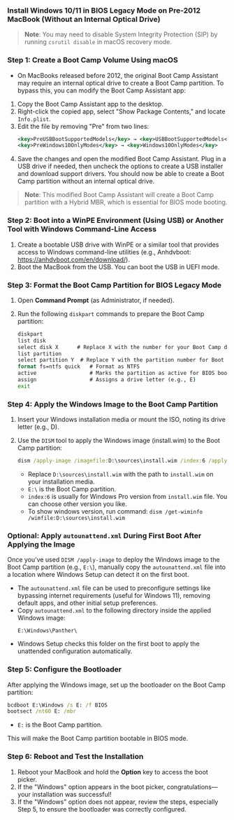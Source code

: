 ### Install Windows 10/11 in BIOS Legacy Mode on Pre-2012 MacBook (Without an Internal Optical Drive)

> **Note**: You may need to disable System Integrity Protection (SIP) by running `csrutil disable` in macOS recovery mode.

### Step 1: Create a Boot Camp Volume Using macOS

- On MacBooks released before 2012, the original Boot Camp Assistant may require an internal optical drive to create a Boot Camp partition. To bypass this, you can modify the Boot Camp Assistant app:

1. Copy the Boot Camp Assistant app to the desktop.
2. Right-click the copied app, select "Show Package Contents," and locate `Info.plist`.
3. Edit the file by removing "Pre" from two lines:
   ```xml
   <key>PreUSBBootSupportedModels</key> → <key>USBBootSupportedModels</key>
   <key>PreWindows10OnlyModes</key> → <key>Windows10OnlyModes</key>
   ```
4. Save the changes and open the modified Boot Camp Assistant. Plug in a USB drive if needed, then uncheck the options to create a USB installer and download support drivers. You should now be able to create a Boot Camp partition without an internal optical drive.

> **Note**: This modified Boot Camp Assistant will create a Boot Camp partition with a Hybrid MBR, which is essential for BIOS mode booting.

### Step 2: Boot into a WinPE Environment (Using USB) or Another Tool with Windows Command-Line Access

1. Create a bootable USB drive with WinPE or a similar tool that provides access to Windows command-line utilities (e.g., Anhdvboot: https://anhdvboot.com/en/download/).
2. Boot the MacBook from the USB. You can boot the USB in UEFI mode.

### Step 3: Format the Boot Camp Partition for BIOS Legacy Mode

1. Open **Command Prompt** (as Administrator, if needed).
2. Run the following `diskpart` commands to prepare the Boot Camp partition:

   ```cmd
   diskpart
   list disk
   select disk X      # Replace X with the number for your Boot Camp drive
   list partition
   select partition Y  # Replace Y with the partition number for Boot Camp
   format fs=ntfs quick   # Format as NTFS
   active                 # Marks the partition as active for BIOS boot
   assign                 # Assigns a drive letter (e.g., E)
   exit
   ```

### Step 4: Apply the Windows Image to the Boot Camp Partition

1. Insert your Windows installation media or mount the ISO, noting its drive letter (e.g., D).
2. Use the `DISM` tool to apply the Windows image (install.wim) to the Boot Camp partition:

   ```cmd
   dism /apply-image /imagefile:D:\sources\install.wim /index:6 /applydir:E:\
   ```
    
   - Replace `D:\sources\install.wim` with the path to `install.wim` on your installation media.
   - `E:\` is the Boot Camp partition.
   - `index:6` is usually for Windows Pro version from `install.wim` file. You can choose other version you like.
   - To show windows version, run command: `dism /get-wiminfo /wimfile:D:\sources\install.wim`

### Optional: Apply `autounattend.xml` During First Boot After Applying the Image

Once you’ve used `DISM /apply-image` to deploy the Windows image to the Boot Camp partition (e.g., `E:\`), manually copy the `autounattend.xml` file into a location where Windows Setup can detect it on the first boot. 

- The `autounattend.xml` file can be used to preconfigure settings like bypassing internet requirements (useful for Windows 11), removing default apps, and other initial setup preferences.
- Copy `autounattend.xml` to the following directory inside the applied Windows image:
  ```plaintext
  E:\Windows\Panther\
  ```
- Windows Setup checks this folder on the first boot to apply the unattended configuration automatically. 

### Step 5: Configure the Bootloader

After applying the Windows image, set up the bootloader on the Boot Camp partition:

```cmd
bcdboot E:\Windows /s E: /f BIOS
bootsect /nt60 E: /mbr
```
- `E:` is the Boot Camp partition.

This will make the Boot Camp partition bootable in BIOS mode.

### Step 6: Reboot and Test the Installation

1. Reboot your MacBook and hold the **Option** key to access the boot picker.
2. If the "Windows" option appears in the boot picker, congratulations—your installation was successful!
3. If the "Windows" option does not appear, review the steps, especially Step 5, to ensure the bootloader was correctly configured.
